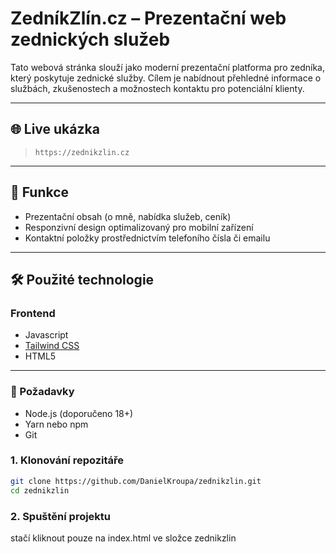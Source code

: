 # ZedníkZlín.cz – Prezentační web zednických služeb

Tato webová stránka slouží jako moderní prezentační platforma pro zedníka, který poskytuje zednické služby. Cílem je nabídnout přehledné informace o službách, zkušenostech a možnostech kontaktu pro potenciální klienty.

---

## 🌐 Live ukázka

> `https://zednikzlin.cz`

---

## 🧠 Funkce

- Prezentační obsah (o mně, nabídka služeb, ceník)
- Responzivní design optimalizovaný pro mobilní zařízení
- Kontaktní položky prostřednictvím telefoního čísla či emailu

---

## 🛠 Použité technologie

### Frontend

- Javascript
- [Tailwind CSS](https://tailwindcss.com/)
- HTML5

---

### 🔧 Požadavky

- Node.js (doporučeno 18+)
- Yarn nebo npm
- Git

### 1. Klonování repozitáře

```bash
git clone https://github.com/DanielKroupa/zednikzlin.git
cd zednikzlin
```

### 2. Spuštění projektu

stačí kliknout pouze na index.html ve složce zednikzlin
